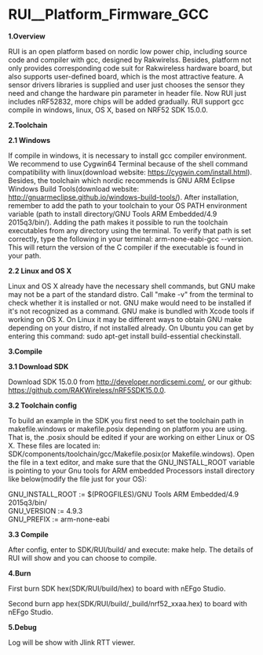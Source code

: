 # RUI__Platform_Firmware_GCC

**1.Overview**

RUI is an open platform based on nordic low power chip, including source code and compiler with gcc, designed by Rakwirelss. Besides, platform not only provides corresponding code suit for Rakwireless hardware board, but also supports user-defined board, which is the most attractive feature. A sensor drivers libraries is supplied and user just chooses the sensor they need and change the hardware pin parameter in header file. Now RUI just includes nRF52832, more chips will be added gradually. RUI support gcc compile in windows, linux, OS X, based on NRF52 SDK 15.0.0.

**2.Toolchain**

**2.1 Windows**

If compile in windows, it is necessary to install gcc compiler environment. We recommend to use Cygwin64 Terminal because of the shell command compatibility with linux(download website: https://cygwin.com/install.html). Besides, the toolchain which nordic recommends is GNU ARM Eclipse Windows Build Tools(download website: http://gnuarmeclipse.github.io/windows-build-tools/). After installation, remember to add the path to your toolchain to your OS PATH environment variable (path to install directory/GNU Tools ARM Embedded/4.9 2015q3/bin/). Adding the path makes it possible to run the toolchain executables from any directory using the terminal. To verify that path is set correctly, type the following in your terminal: arm-none-eabi-gcc --version. This will return the version of the C compiler if the executable is found in your path.

**2.2 Linux and OS X**

Linux and OS X already have the necessary shell commands, but GNU make may not be a part of the standard distro. Call "make -v" from the terminal to check whether it is installed or not. GNU make would need to be installed if it's not recognized as a command. GNU make is bundled with Xcode tools if working on OS X. On Linux it may be different ways to obtain GNU make depending on your distro, if not installed already. On Ubuntu you can get by entering this command: sudo apt-get install build-essential checkinstall.

**3.Compile**

**3.1 Download SDK** 

Download SDK 15.0.0 from http://developer.nordicsemi.com/, or our github: https://github.com/RAKWireless/nRF5SDK15.0.0. 

**3.2 Toolchain config**

To build an example in the SDK you first need to set the toolchain path in makefile.windows or makefile.posix depending on platform you are using. That is, the .posix should be edited if your are working on either Linux or OS X. These files are located in: SDK/components/toolchain/gcc/Makefile.posix(or Makefile.windows). Open the file in a text editor, and make sure that the GNU_INSTALL_ROOT variable is pointing to your Gnu tools for ARM embedded Processors install directory like below(modify the file just for your OS):

GNU_INSTALL_ROOT := $(PROGFILES)/GNU Tools ARM Embedded/4.9 2015q3/bin/  
GNU_VERSION := 4.9.3  
GNU_PREFIX := arm-none-eabi

**3.3 Compile**

After config, enter to SDK/RUI/build/ and execute: make help. The details of RUI will show and you can choose to compile.

**4.Burn**

First burn SDK hex(SDK/RUI/build/hex) to board with nEFgo Studio.

Second burn app hex(SDK/RUI/build/_build/nrf52_xxaa.hex) to board with nEFgo Studio.

**5.Debug**

Log will be show with Jlink RTT viewer.
